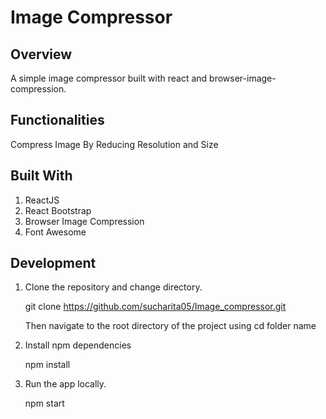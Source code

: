 # Image Compressor

## Overview

A simple image compressor built with react and browser-image-compression.

## Functionalities

Compress Image By Reducing Resolution and Size

## Built With

1) ReactJS
2) React Bootstrap
3) Browser Image Compression
4) Font Awesome 

## Development

1. Clone the repository and change directory.

   git clone https://github.com/sucharita05/Image_compressor.git

   Then navigate to the root directory of the project using cd folder name

2. Install npm dependencies

   npm install
   
3. Run the app locally.

   npm start
